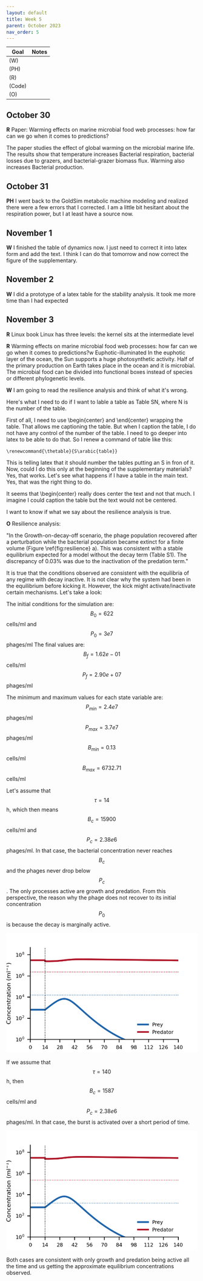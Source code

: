 ```yaml
---
layout: default
title: Week 5
parent: October 2023
nav_order: 5                                                                    
---
```



| Goal | Notes |
| ----------- | ----------- |
|(W)| |
|(PH)| |
|(R)| |
|(Code)| |
|(O)| |


## October 30

**R** Paper: Warming effects on marine microbial food web processes: how far can we go when it comes to predictions?

The paper studies the effect of global warming on the microbial marine life.
The results show that temperature increases Bacterial respiration, bacterial losses due to grazers, and bacterial-grazer biomass flux.
Warming also increases Bacterial production.


## October 31

**PH** I went back to the GoldSim metabolic machine modeling and realized there were a few errors that I corrected. I am a little bit hesitant about the respiration power, but I at least have a source now.

## November 1

**W** I finished the table of dynamics now. I just need to correct it into latex form and add the text. I think I can do that tomorrow and now correct the figure of the supplementary.

## November 2

**W** I did a prototype of a latex table for the stability analysis. It took me more time than I had expected

## November 3

**R** Linux book
Linux has three levels: the kernel sits at the intermediate level

**R** Warming effects on marine microbial food web processes: how far can we go when it comes to predictions?w
Euphotic-illuminated
In the euphotic layer of the ocean, the Sun supports a huge photosynthetic activity. Half of the primary production on Earth takes place in the ocean and it is microbial.
The microbial food can be divided into functional boxes instead of species or different phylogenetic levels.


**W** I am going to read the resilience analysis and think of what it's wrong.

Here's what I need to do if I want to lable a table as Table SN, where N is the number of the table.

First of all, I need to use \begin{center} and \end{center} wrapping the table. That allows me captioning the table. But when I caption the table, I do not have any control of the number of the table. I need to go deeper into latex to be able to do that. So I renew a command of table like this:

    \renewcommand{\thetable}{S\arabic{table}}

This is telling latex that it should number the tables putting an S in fron of it. Now, could I do this only at the beginning of the supplementary materials? Yes, that works. Let's see what happens if I have a table in the main text. Yes, that was the right thing to do.

It seems that \begin{center} really does center the text and not that much. I imagine I could caption the table but the text would not be centered.

I want to know if what we say about the resilience analysis is true.


**O** Resilience analysis:

"In the Growth-on-decay-off scenario, the phage population recovered after a perturbation while the bacterial population became extinct for a finite volume (Figure \ref{fig:resilience} a). This was consistent with a stable equilibrium expected for a model without the decay term (Table S1). The discrepancy of 0.03\% was due to the inactivation of the predation term."

It is true that the conditions observed are consistent with the equilibria of any regime with decay inactive.
It is not clear why the system had been in the equilibrium before kicking it. However, the kick might activate/inactivate certain mechanisms. Let's take a look:

The initial conditions for the simulation are:
$$B_0=622$$ cells/ml and $$P_0=3e7$$ phages/ml
The final values are:
$$B_f=1.62e-01$$ cells/ml $$P_f=2.90e+07$$ phages/ml

The minimum and maximum values for each state variable are:
$$P_{min}=2.4e7$$ phages/ml $$P_{max}=3.7e7$$ phages/ml
$$B_{min}=0.13$$ cells/ml $$B_{max}=6732.71$$ cells/ml

Let's assume that $$\tau=14$$ h, which then means $$B_c=15900$$ cells/ml and $$P_c=2.38e6$$ phages/ml. In that case, the bacterial concentration never reaches $$B_c$$ and the phages never drop below $$P_c$$. The only processes active are growth and predation. From this perspective, the reason why the phage does not recover to its initial concentration $$P_0$$ is because the decay is marginally active.

![Figure 1](tau_14.png)  


If we assume that $$\tau=140$$ h, then $$B_c=1587$$ cells/ml and $$P_c=2.38e6$$ phages/ml. In that case, the burst is activated over a short period of time.

![Figure 2](tau_140.png)  

Both cases are consistent with only growth and predation being active all the time and us getting the approximate equilibrium concentrations observed.
